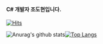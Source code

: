 
  #### C# 개발자 조도현입니다.
  
   [![Hits](https://hits.seeyoufarm.com/api/count/incr/badge.svg?url=https%3A%2F%2Fgithub.com%2FDoHyeonJ&count_bg=%2379C83D&title_bg=%23555555&icon=&icon_color=%23E7E7E7&title=hits&edge_flat=false)](https://hits.seeyoufarm.com)

![Anurag's github stats](https://github-readme-stats.vercel.app/api?username=dohyeonj&show_icons=true&theme=dracula)[![Top Langs](https://github-readme-stats.vercel.app/api/top-langs/?username=dohyeonj&layout=compact&theme=dracula)](https://github.com/anuraghazra/github-readme-stats)
